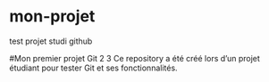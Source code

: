 # mon-projet
test projet studi github

#Mon premier projet Git
2
3
Ce repository a été créé lors d’un projet étudiant pour tester Git et ses fonctionnalités.
